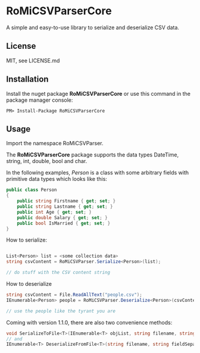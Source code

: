 # RoMiCSVParserCore

A simple and easy-to-use library to serialize and deserialize CSV data. 

## License

MIT, see LICENSE.md

## Installation

Install the nuget package __RoMiCSVParserCore__ or use this command in the
package manager console:

```
PM> Install-Package RoMiCSVParserCore
```

## Usage

Import the namespace RoMiCSVParser.

The __RoMiCSVParserCore__ package supports the data types DateTime, string, int, 
double, bool and char.

In the following examples, *Person* is a class with some arbitrary fields with primitive data types 
which looks like this:

```csharp
public class Person
{
	public string Firstname { get; set; }
	public string Lastname { get; set; }
	public int Age { get; set; }
	public double Salary { get; set; }
	public bool IsMarried { get; set; }
}
```

How to serialize:
```csharp

List<Person> list = <some collection data>
string csvContent = RoMiCSVParser.Serialize<Person>(list);

// do stuff with the CSV content string
```

How to deserialize
```csharp
string csvContent = File.ReadAllText("people.csv");
IEnumerable<Person> people = RoMiCSVParser.Deserialize<Person>(csvContent);

// use the people like the tyrant you are
```

Coming with version 1.1.0, there are also two convenience methods:

```csharp
void SerializeToFile<T>(IEnumerable<T> objList, string filename, string fieldSeparator = ";")
// and
IEnumerable<T> DeserializeFromFile<T>(string filename, string fieldSeparator = ";")
```
